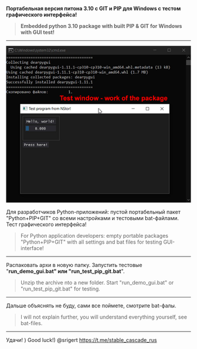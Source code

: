 **Портабельная версия питона 3.10 с GIT и PIP для Windows с тестом графического интерфейса!**
> **Embedded python 3.10 package with built PIP & GIT for Windows with GUI test!**
---

![Graphic test result](test_result.png)

Для разработчиков Python-приложений: пустой портабельный пакет "Python+PIP+GIT" со всеми настройками и тестовыми bat-файлами. Тест графического интерфейса!

> For Python application developers: empty portable packages "Python+PIP+GIT" with all settings and bat files for testing GUI-interface!

---

Распаковать архи в новую папку. Запустить тестовые "**run_demo_gui.bat**__" или "**run_test_pip_git.bat**__".

> Unzip the archive nto a new folder. Start "run_demo_gui.bat" or "run_test_pip_git.bat" for testing.

---

Дальше объяснять не буду, сами все поймете, смотрите bat-фалы.

> I will not explain further, you will understand everything yourself, see bat-files.

---

Удачи! )
Good luck!)
@srigert
https://t.me/stable_cascade_rus
